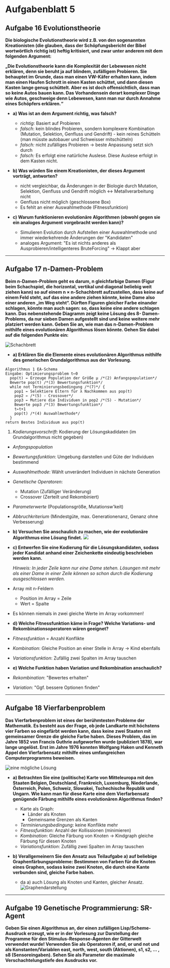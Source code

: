 # Aufgabenblatt 5

## Aufgabe 16 Evolutionstheorie
**Die biologische Evolutionstheorie wird z.B. von den sogenannten Kreationisten (die glauben, dass der Schöpfungsbericht der Bibel wortwörtlich richtig ist) heftig kritisiert, und zwar unter anderem mit dem folgenden Argument:**

**„Die Evolutionstheorie kann die Komplexität der Lebewesen nicht erklären, denn sie beruht ja auf blindem, zufälligem Probieren. Sie behauptet im Grunde, dass man einen VW-Käfer erhalten kann, indem man einen Haufen Schrott in einen Kasten schüttet, und dann diesen Kasten lange genug schüttelt. Aber es ist doch offensichtlich, dass man so keine Autos bauen kann. Das Vorhandensein derart komplexer Dinge wie Autos, geschweige denn Lebewesen, kann man nur durch Annahme eines Schöpfers erklären.“**

* **a) Was ist an dem Argument richtig, was falsch?**
  * *richtig*: Basiert auf Probieren
  * *falsch*: kein blindes Probieren, sondern komplexere Kombination (Mutation, Selektion, Genfluss und Gendrift) - kein reines Schütteln (man müsste autobauer und Schweisser mitschütteln)
  * *falsch:* nicht zufälliges Probieren -> beste Anpassung setzt sich durch
  * *falsch:* Es erfolgt eine natürliche Auslese. Diese Auslese erfolgt in dem Kasten nicht.

* **b) Was würden Sie einem Kreationisten, der dieses Argument vorträgt, antworten?**
  * nicht vergleichbar, da Änderungen in der Biologie durch Mutation, Selektion, Genfluss und Gendrift möglich <-> Metallverarbeitung nicht
  * Genfluss nicht möglich (geschlossene Box)
  * Es fehlt an einer Auswahlmethode (Fitnessfunktion)

* **c) Warum funktionieren evolutionäre Algorithmen (obwohl gegen sie ein analoges Argument vorgebracht werden kann)?**
  * Simulieren Evolution durch Aufstellen einer Auswahlmethode und immer wiederkehrende Änderungen der "Kandidaten"
  * analoges Argument: "Es ist nichts anderes als Ausprobieren/intelligenteres BruteForcing" -> Klappt aber

---
## Aufgabe 17 n-Damen-Problem
**Beim n-Damen-Problem geht es darum, n gleichfarbige Damen (Figur beim Schachspiel, die horizontal, vertikal und diagonal beliebig weit ziehen kann) so auf einem n × n-Schachbrett aufzustellen, dass keine auf einem Feld steht, auf das eine andere ziehen könnte, keine Dame also einer anderen „im Weg steht“. Dürften Figuren gleicher Farbe einander schlagen, könnte man auch sagen: so, dass keine eine andere schlagen kann.
Das nebenstehende Diagramm zeigt keine Lösung des 8- Damen-Problems, da nur sieben Damen aufgestellt sind und keine weitere mehr platziert werden kann.
Geben Sie an, wie man das n-Damen-Problem mithilfe eines evolutionären Algorithmus lösen könnte. Gehen Sie dabei auf die folgenden Punkte ein:**

 ![Schachbrett](Schachbrett.png)
* **a) Erklären Sie die Elemente eines evolutionären Algorithmus mithilfe des generischen Grundalgorithmus aus der Vorlesung.**

```
Algorithmus 1 EA-Schema
Eingabe: Optimierungsproblem t←0
  pop(t) ← Erzeuge Population der Größe μ /*(2) Anfangspopulation*/
  Bewerte pop(t) /*(3) Bewertungsfunktion*/
  while not Terminierungsbedingung /*(7)*/ {
    pop1 ← Selektiere Eltern für λ Nachkommen aus pop(t)
    pop2 ← /*(5) - Crossover*/
    pop3 ← Mutiere die Individuen in pop2 /*(5) - Mutation*/
    Bewerte pop3 /*(3) Bewertungsfunktion*/
    t←t+1
    pop(t) /*(4) Auswahlmethode*/
  }
return Bestes Individuum aus pop(t)
```

  1. *Kodierungsvorschrift*: Kodierung der Lösungskadidaten (im Grundalgorithmus nicht gegeben)
  * *Anfangspopulation*
  * *Bewertungsfunktion*: Umgebung darstellen und Güte der Individuen bestimmend
  * *Auswahlmethode*: Wählt unverändert Individuen in nächste Generation
  * *Genetische Operatoren*:
    * Mutation (Zufälliger Veränderung)
    * Crossover (Zerteilt und Rekombiniert)
  * *Parameterwerte* (Populationsgröße, Mutationsw'keit)
  * *Abbruchkriterium* (Mindestgüte, max. Generationenanz, Genanz ohne Verbesserung)

* **b) Versuchen Sie anschaulich zu machen, wie der evolutionäre Algorithmus eine Lösung findet.**
![](Aufgabe17b.jpg)

* **c) Entwerfen Sie eine Kodierung für die Lösungskandidaten, sodass jeder Kandidat anhand einer Zeichenkette eindeutig beschrieben werden kann.**

  *Hinweis: In jeder Zeile kann nur eine Dame stehen. Lösungen mit mehr als einer Dame in einer Zeile können so schon durch die Kodierung ausgeschlossen werden.*

 * Array mit n-Feldern
    * Position im Array = Zeile
    * Wert = Spalte
 * Es können niemals in zwei gleiche Werte im Array vorkommen!

* **d) Welche Fitnessfunktion käme in Frage? Welche Variations- und Rekombinationsoperatoren wären geeignet?**
 * *Fitnessfunktion* = Anzahl Konflikte
 * *Kombination*: Gleiche Position an einer Stelle in Array -> Kind ebenfalls
 * *Variationsfunktion*: Zufällig zwei Spalten im Array tauschen

* **e) Welche Funktion haben Variation und Rekombination anschaulich?**
 * *Rekombination*: "Bewertes erhalten"
 * *Variation*: "Ggf. bessere Optionen finden"
---
## Aufgabe 18 Vierfarbenproblem
**Das Vierfarbenproblem ist eines der berühmtesten Probleme der Mathematik. Es besteht aus der Frage, ob jede Landkarte mit höchstens vier Farben so eingefärbt werden kann, dass keine zwei Staaten mit gemeinsamer Grenze die gleiche Farbe haben. Dieses Problem, das im Jahre 1852 von Francis Guthrie aufgeworfen wurde (publiziert 1878), war lange ungelöst. Erst im Jahre 1976 konnten Wolfgang Haken und Kenneth Appel den Vierfarbensatz mithilfe eines umfangreichen Computerprogramms beweisen.**

![eine mögliche Lösung](Aufgabe18_possSolution.svg)

* **a) Betrachten Sie eine (politische) Karte von Mitteleuropa mit den Staaten Belgien, Deutschland, Frankreich, Luxemburg, Niederlande, Österreich, Polen, Schweiz, Slowakei, Tschechische Republik und Ungarn. Wie kann man für diese Karte eine dem Vierfarbensatz genügende Färbung mithilfe eines evolutionären Algorithmus finden?**
  * Karte als Graph:
    * Länder als Knoten
    * Gemeinsame Grenzen als Kanten
  * *Terminierungsbedingung*: keine Konflikte mehr
  * *Fitnessfunktion:* Anzahl der Kollissionen (minimieren)
  * *Kombination*: Gleiche Färbung von Knoten -> Kindgraph gleiche Färbung für diesen Knoten
  * *Variationsfunktion*: Zufällig zwei Spalten im Array tauschen

* **b) Verallgemeinern Sie den Ansatz aus Teilaufgabe a) auf beliebige Graphenfärbungsprobleme: Bestimmen von Farben für die Knoten eines Graphen, sodass keine zwei Knoten, die durch eine Kante verbunden sind, gleiche Farbe haben.**
  * da a) auch Lösung als Knoten und Kanten, gleicher Ansatz.
    ![Graphendarstellung](Aufgabe18_Knoten.svg)

---
## Aufgabe 19 Genetische Programmierung: SR-Agent
**Geben Sie einen Algorithmus an, der einen zufälligen Lisp/Scheme-Ausdruck erzeugt, wie er in der Vorlesung zur Darstellung der Programme für den Stimulus-Response-Agenten der Gitterwelt verwendet wurde!
Verwenden Sie als Operatoren if, and, or und not und als Konstanten/Variablen east, north, west, south (Aktionen), s1, s2, ... , s8 (Sensoreingaben). Sehen Sie als Parameter die maximale Verschachtelungstiefe des Ausdrucks vor.**
